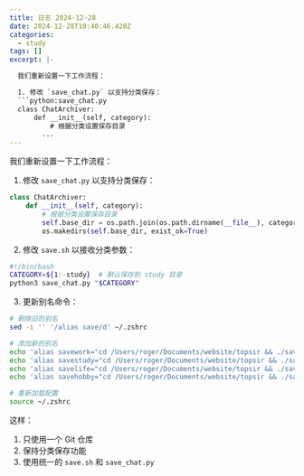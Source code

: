 ```yaml
---
title: 日志 2024-12-28
date: 2024-12-28T10:40:46.420Z
categories:
  - study
tags: []
excerpt: |-

  我们重新设置一下工作流程：

  1. 修改 `save_chat.py` 以支持分类保存：
  ```python:save_chat.py
  class ChatArchiver:
      def __init__(self, category):
          # 根据分类设置保存目录
        ...
---
```


我们重新设置一下工作流程：

1. 修改 `save_chat.py` 以支持分类保存：
```python:save_chat.py
class ChatArchiver:
    def __init__(self, category):
        # 根据分类设置保存目录
        self.base_dir = os.path.join(os.path.dirname(__file__), category, 'docs')
        os.makedirs(self.base_dir, exist_ok=True)
```



2. 修改 `save.sh` 以接收分类参数：
```bash:save.sh
#!/bin/bash
CATEGORY=${1:-study}  # 默认保存到 study 目录
python3 save_chat.py "$CATEGORY"
```



3. 更新别名命令：
```bash
# 删除旧的别名
sed -i '' '/alias save/d' ~/.zshrc

# 添加新的别名
echo 'alias savework="cd /Users/roger/Documents/website/topsir && ./save.sh work"' >> ~/.zshrc
echo 'alias savestudy="cd /Users/roger/Documents/website/topsir && ./save.sh study"' >> ~/.zshrc
echo 'alias savelife="cd /Users/roger/Documents/website/topsir && ./save.sh life"' >> ~/.zshrc
echo 'alias savehobby="cd /Users/roger/Documents/website/topsir && ./save.sh hobby"' >> ~/.zshrc

# 重新加载配置
source ~/.zshrc
```



这样：
1. 只使用一个 Git 仓库
2. 保持分类保存功能
3. 使用统一的 `save.sh` 和 `save_chat.py`
